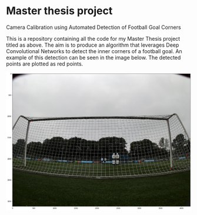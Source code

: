 # Master thesis project
Camera Calibration using Automated Detection of Football Goal Corners

This is a repository containing all the code for my Master Thesis project titled as above. The aim is to produce an algorithm that leverages Deep Convolutional Networks to detect the inner corners of a football goal. An example of this detection can be seen in the image below. The detected points are plotted as red points.

![Example of football corner detection](Docs/sample_image.png)
